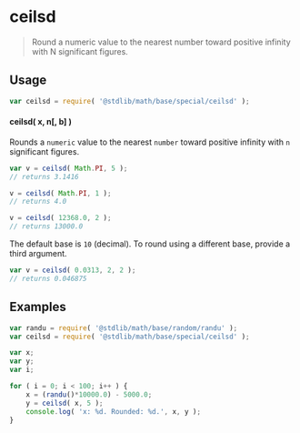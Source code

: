 # ceilsd

> Round a numeric value to the nearest number toward positive infinity with N significant figures.


<section class="usage">

## Usage

``` javascript
var ceilsd = require( '@stdlib/math/base/special/ceilsd' );
```

#### ceilsd( x, n\[, b\] )

Rounds a `numeric` value to the nearest `number` toward positive infinity with `n` significant figures.

``` javascript
var v = ceilsd( Math.PI, 5 );
// returns 3.1416

v = ceilsd( Math.PI, 1 );
// returns 4.0

v = ceilsd( 12368.0, 2 );
// returns 13000.0
```

The default base is `10` (decimal). To round using a different base, provide a third argument.

``` javascript
var v = ceilsd( 0.0313, 2, 2 );
// returns 0.046875
```

</section>

<!-- /.usage -->


<section class="notes">

</section>

<!-- /.notes -->


<section class="examples">

## Examples

``` javascript
var randu = require( '@stdlib/math/base/random/randu' );
var ceilsd = require( '@stdlib/math/base/special/ceilsd' );

var x;
var y;
var i;

for ( i = 0; i < 100; i++ ) {
    x = (randu()*10000.0) - 5000.0;
    y = ceilsd( x, 5 );
    console.log( 'x: %d. Rounded: %d.', x, y );
}
```

</section>

<!-- /.examples -->


<section class="links">

</section>

<!-- /.links -->
